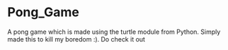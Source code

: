 # Pong_Game
A pong game which is made using the turtle module from Python. Simply made this to kill my boredom :). Do check it out

